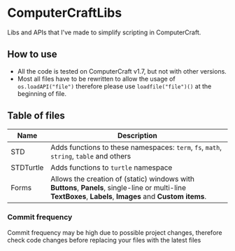 # ComputerCraftLibs
Libs and APIs that I've made to simplify scripting in ComputerCraft.

## How to use
+ All the code is tested on ComputerCraft v1.7, but not with other versions.
+ Most all files have to be rewritten to allow the usage of `os.loadAPI("file")` therefore please use `loadfile("file")()` at the beginning of file.

## Table of files
Name|Description
----|-----------
STD|Adds functions to these namespaces: `term`, `fs`, `math`, `string`, `table` and others
STDTurtle|Adds functions to `turtle` namespace
Forms|Allows the creation of (static) windows with **Buttons**, **Panels**, single-line or multi-line **TextBoxes**, **Labels**, **Images** and **Custom items**.

### Commit frequency
Commit frequency may be high due to possible project changes, therefore check code changes before replacing your files with the latest files

